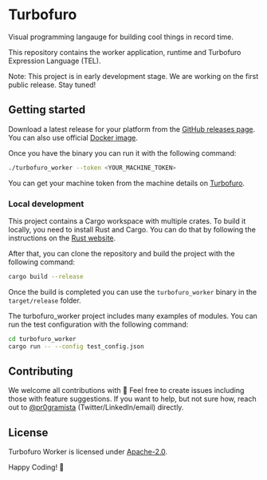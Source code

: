 # Turbofuro
Visual programming langauge for building cool things in record time.

This repository contains the worker application, runtime and Turbofuro Expression Language (TEL).

Note: This project is in early development stage. We are working on the first public release. Stay tuned!

## Getting started
Download a latest release for your platform from the [GitHub releases page](https://github.com/turbofuro/turbofuro/releases). You can also use official [Docker image](https://hub.docker.com/r/turbofuro/turbofuro).

Once you have the binary you can run it with the following command:
```bash
./turbofuro_worker --token <YOUR_MACHINE_TOKEN>
```
You can get your machine token from the machine details on [Turbofuro](https://turbofuro.com).

### Local development
This project contains a Cargo workspace with multiple crates. To build it locally, you need to install Rust and Cargo. You can do that by following the instructions on the [Rust website](https://www.rust-lang.org/tools/install).

After that, you can clone the repository and build the project with the following command:
```bash
cargo build --release
```
Once the build is completed you can use the `turbofuro_worker` binary in the `target/release` folder.

The turbofuro_worker project includes many examples of modules. You can run the test configuration with the following command:
```bash
cd turbofuro_worker
cargo run -- --config test_config.json
```

## Contributing
We welcome all contributions with 💛 Feel free to create issues including those with feature suggestions. If you want to help, but not sure how, reach out to [@pr0gramista](https://github.com/pr0gramista) (Twitter/LinkedIn/email) directly.

## License
Turbofuro Worker is licensed under [Apache-2.0](https://opensource.org/license/apache-2-0/).

Happy Coding! 🚀
